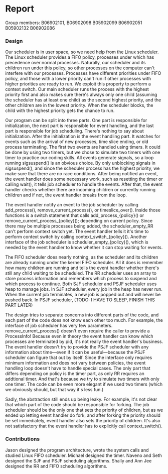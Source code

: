 # Report

Group members: B06902101, B06902098	B05902099	B06902051	B05902132	B06902086

### Design
Our scheduler is in user space, so we need help from the Linux scheduler. The Linux scheduler provides a FIFO policy, processes under which has precedence over normal processes. Naturally, our scheduler and its children run under this policy, so other processes on the computer can't interfere with our processes. Processes have different priorities under FIFO policy, and those with a lower priority can't run if other processes with higher priorities are ready to run. We exploit this property to perform a context switch. Our main scheduler runs the process with the highest priority first and also makes sure there's always only one child (assuming the scheduler has at least one child) as the second highest priority, and the other children are in the lowest priority. When the scheduler blocks, the child with the highest priority gets the chance to run.

Our program can be split into three parts. One part is responsible for initialization, the next part is responsible for event handling, and the last part is responsible for job scheduling. There's nothing to say about initialization. After the initialization is the event handling part. It watches for events such as the arrival of new processes, time slice ending, or old process terminating. The first two events are handled using timers. It could be done by using two timers, but we chose to simulate two timers with one timer to practice our coding skills. All events generate signals, so a loop running sigsuspend() is an obvious choice. By only unblocking signals in sigsuspend(), and since the scheduler process has the highest priority, we make sure that there are no race conditions. After being notified an event, the event handler does some necessary work, such as resetting the timer or calling wait(), it tells job scheduler to handle the events. After that, the event handler checks whether there are incoming children or currently running children and if not, the event handler breaks from the loop.

The event handler notify an event to the job scheduler by calling add_process(), remove_current_process(), or timeslice_over(). Inside those functions is a switch statement that calls add_process_{policy}() or remove_current_process_{policy}(); depending on current policy. Since there may be multiple processes being added, the scheduler_empty_RR can't perform context switch yet. The event handler tells it it's time to perform context switch by calling context_switch_{policy}(). Another interface of the job scheduler is scheduler_empty_{policy}(), which is needed by the event handler to know whether it can stop waiting for events.

The FIFO scheduler does nearly nothing, as the scheduler and its children are already running under the kernel FIFO scheduler. All it does is remember how many children are running and tells the event handler whether there's still any child waiting to be scheduled. The RR scheduler uses an array to store process information and remembers which process to suspend and which process to continue. Both SJF scheduler and PSJF scheduler uses heap to manage jobs. In SJF scheduler, every job in the heap has never run. When the current job terminates, a new job is popped out and will never be pushed back. In PSJF scheduler, (TODO: I HAVE TO SLEEP, FINISH THIS PART LATER)

The design tries to separate concerns into different parts of the code, and each part of the code does not know each other too much. For example, the interface of job scheduler has very few parameters. remove_current_process() doesn't even require the caller to provide a ProcessInfo! Because even in theory the event handler can know which processes are terminated by pid, it's not really the event handler's business. The event handler doesn't try to provide the PSJF scheduler with any information about time—even if it can be useful—because the PSJF scheduler can figure that out by itself. Since the interface only requires minimum information and does not vary between policies, the event handling loop doesn't have to handle special cases. The only part that differs depending on policy is the timer part, as only RR requires an addtional timer. And that's because we try to simulate two timers with only one timer. The code can be even more elegant if we used two timers (which we obviously should, but that way it's less fun.)

Sadly, the abstraction still ends up being leaky. For example, it's not clear that which part of the code should be responsible for forking. The job scheduler should be the only one that sets the priority of children, but as we ended up letting event handler do fork, and after forking the priority should be set immediately, event handler also sets the priority of children. It's also not satisfactory that the event handler has to explicitly call context_switch().

### Contributions
Jason designed the program architecture, wrote the system calls and studied Linux FIFO scheduler. Michael designed the timer. Naveno and Seth designed the SJF and PSJF scheduling algorithms. Shally and Ann Jee designed the RR and FIFO scheduling algorithms.
